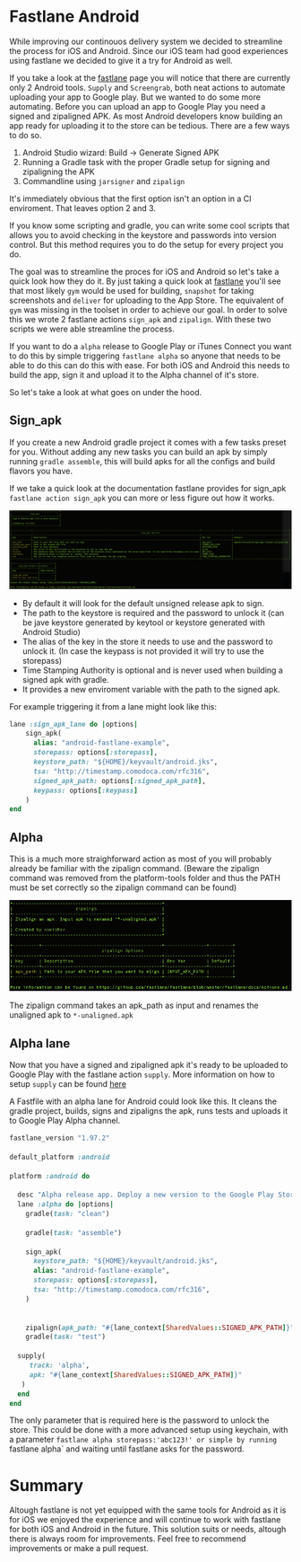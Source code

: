 # Fastlane Android

While improving our continouos delivery system we decided to streamline the process for iOS and Android. Since our iOS team had good experiences using fastlane we decided to give it a try for Android as well.

If you take a look at the [fastlane](https://fastlane.tools) page you will notice that there are currently only 2 Android tools. `Supply` and `Screengrab`, both neat actions to automate uploading your app to Google play. But we wanted to do some more automating. Before you can upload an app to Google Play you need a signed and zipaligned APK. As most Android developers know building an app ready for uploading it to the store can be tedious. There are a few ways to do so.

1. Android Studio wizard: Build -> Generate Signed APK
2. Running a Gradle task with the proper Gradle setup for signing and zipaligning the APK
3. Commandline using `jarsigner` and `zipalign`

It's immediately obvious that the first option isn't an option in a CI enviroment. That leaves option 2 and 3.

If you know some scripting and gradle, you can write some cool scripts that allows you to avoid checking in the keystore and passwords into version control. But this method requires you to do the setup for every project you do.

The goal was to streamline the proces for iOS and Android so let's take a quick look how they do it. By just taking a quick look at [fastlane](https://fastlane.tools) you'll see that most likely `gym` would be used for building, `snapshot` for taking screenshots and `deliver` for uploading to the App Store. The equivalent of `gym` was missing in the toolset in order to achieve our goal. In order to solve this we wrote 2 fastlane actions `sign_apk` and `zipalign`. With these two scripts we were able streamline the process.

If you want to do a `alpha` release to Google Play or iTunes Connect you want to do this by simple triggering `fastlane alpha` so anyone that needs to be able to do this can do this with ease. For both iOS and Android this needs to build the app, sign it and upload it to the Alpha channel of it's store.

So let's take a look at what goes on under the hood.

## Sign_apk

If you create a new Android gradle project it comes with a few tasks preset for you. Without adding any new tasks you can build an apk by simply running `gradle assemble`, this will build apks for all the configs and build flavors you have.

If we take a quick look at the documentation fastlane provides for sign_apk `fastlane action sign_apk` you can more or less figure out how it works.

<img src="sign_apk.png"/>

* By default it will look for the default unsigned release apk to sign.
* The path to the keystore is required and the password to unlock it (can be jave keystore generated by keytool or keystore generated with Android Studio)
* The alias of the key in the store it needs to use and the password to unlock it. (In case the keypass is not provided it will try to use the storepass)
* Time Stamping Authority is optional and is never used when building a signed apk with gradle.
* It provides a new enviroment variable with the path to the signed apk.

For example triggering it from a lane might look like this:
```ruby
lane :sign_apk_lane do |options|
    sign_apk(
      alias: "android-fastlane-example",
      storepass: options[:storepass],
      keystore_path: "${HOME}/keyvault/android.jks",
      tsa: "http://timestamp.comodoca.com/rfc316",
      signed_apk_path: options[:signed_apk_path],
      keypass: options[:keypass]
    )
end
```

## Alpha

This is a much more straighforward action as most of you will probably already be familiar with the zipalign command. (Beware the zipalign command was removed from the platform-tools folder and thus the PATH must be set correctly so the zipalign command can be found)

<img src="zipalign.png"/>

The zipalign command takes an apk_path as input and renames the unaligned apk to `*-unaligned.apk`

## Alpha lane

Now that you have a signed and zipaligned apk it's ready to be uploaded to Google Play with the fastlane action `supply`. More information on how to setup `supply` can be found [here](https://github.com/fastlane/fastlane/tree/master/supply#readme)

A Fastfile with an alpha lane for Android could look like this. It cleans the gradle project, builds, signs and zipaligns the apk, runs tests and uploads it to Google Play Alpha channel.

```ruby
fastlane_version "1.97.2"

default_platform :android

platform :android do

  desc "Alpha release app. Deploy a new version to the Google Play Store - Alpha channel"
  lane :alpha do |options|
    gradle(task: "clean")
    
    gradle(task: "assemble")
    
    sign_apk(
      keystore_path: "${HOME}/keyvault/android.jks",
      alias: "android-fastlane-example",
      storepass: options[:storepass],
      tsa: "http://timestamp.comodoca.com/rfc316",
    )

    
    zipalign(apk_path: "#{lane_context[SharedValues::SIGNED_APK_PATH]}")
    gradle(task: "test")
  
  supply(
     track: 'alpha',
     apk: "#{lane_context[SharedValues::SIGNED_APK_PATH]}"
   )
  end
end
```

The only parameter that is required here is the password to unlock the store. This could be done with a more advanced setup using keychain, with a parameter `fastlane alpha storepass:'abc123!' or simple by running `fastlane alpha` and waiting until fastlane asks for the password.

# Summary

Altough fastlane is not yet equipped with the same tools for Android as it is for iOS we enjoyed the experience and will continue to work with fastlane for both iOS and Android in the future. This solution suits or needs, altough there is always room for improvements. Feel free to recommend improvements or make a pull request.
